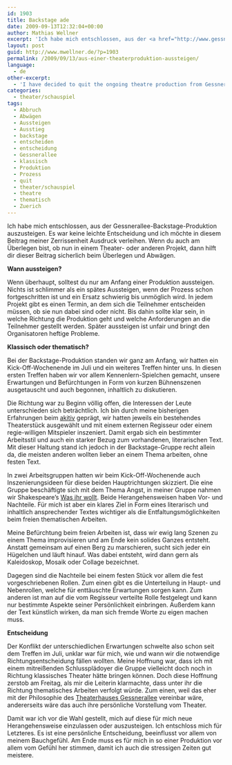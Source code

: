 ```yaml
---
id: 1903
title: Backstage ade
date: 2009-09-13T12:32:04+00:00
author: Mathias Wellner
excerpt: 'Ich habe mich entschlossen, aus der <a href="http://www.gessnerallee.ch/diskurse/backstage/index.html">Gessnerallee-Backstage-Produktion</a> auszusteigen. Es war keine leichte Entscheidung und ich möchte in diesem Beitrag meiner Zerrissenheit Ausdruck verleihen. Wenn du auch am Überlegen bist, ob nun in einem Theater- oder anderen Projekt, dann hilft dir dieser Beitrag sicherlich beim Überlegen und Abwägen. '
layout: post
guid: http://www.mwellner.de/?p=1903
permalink: /2009/09/13/aus-einer-theaterproduktion-aussteigen/
language:
  - de
other-excerpt:
  - 'I have decided to quit the ongoing theatre production from Gessnerallee Backstage in Zurich. In this post, I explain the reasons for quitting, which were mainly contrasting expectations. I am also explaining the differences between classical and theme-oriented theatre. '
categories:
  - theater/schauspiel
tags:
  - Abbruch
  - Abwägen
  - Aussteigen
  - Ausstieg
  - backstage
  - entscheiden
  - entscheidung
  - Gessnerallee
  - klassisch
  - Produktion
  - Prozess
  - quit
  - theater/schauspiel
  - theatre
  - thematisch
  - Zuerich
---
```

Ich habe mich entschlossen, aus der Gessnerallee-Backstage-Produktion auszusteigen. Es war keine leichte Entscheidung und ich möchte in diesem Beitrag meiner Zerrissenheit Ausdruck verleihen. Wenn du auch am Überlegen bist, ob nun in einem Theater- oder anderen Projekt, dann hilft dir dieser Beitrag sicherlich beim Überlegen und Abwägen. 

**Wann aussteigen?**

Wenn überhaupt, solltest du nur am Anfang einer Produktion aussteigen. Nichts ist schlimmer als ein spätes Aussteigen, wenn der Prozess schon fortgeschritten ist und ein Ersatz schwierig bis unmöglich wird. In jedem Projekt gibt es einen Termin, an dem sich die Teilnehmer entscheiden müssen, ob sie nun dabei sind oder nicht. Bis dahin sollte klar sein, in welche Richtung die Produktion geht und welche Anforderungen an die Teilnehmer gestellt werden. Später aussteigen ist unfair und bringt den Organisatoren heftige Probleme. 

**Klassisch oder thematisch?**

Bei der Backstage-Produktion standen wir ganz am Anfang, wir hatten ein Kick-Off-Wochenende im Juli und ein weiteres Treffen hinter uns. In diesen ersten Treffen haben wir vor allem Kennenlern-Spielchen gemacht, unsere Erwartungen und Befürchtungen in Form von kurzen Bühnenszenen ausgetauscht und auch begonnen, inhaltlich zu diskutieren. 

Die Richtung war zu Beginn völlig offen, die Interessen der Leute unterschieden sich beträchtlich. Ich bin durch meine bisherigen Erfahrungen beim [akitiv](http://www.aki.ethz.ch/akitiv/) geprägt, wir hatten jeweils ein bestehendes Theaterstück ausgewählt und mit einem externen Regisseur oder einem regie-willigen Mitspieler inszeniert. Damit ergab sich ein bestimmter Arbeitsstil und auch ein starker Bezug zum vorhandenen, literarischen Text. Mit dieser Haltung stand ich jedoch in der Backstage-Gruppe recht allein da, die meisten anderen wollten lieber an einem Thema arbeiten, ohne festen Text. 

In zwei Arbeitsgruppen hatten wir beim Kick-Off-Wochenende auch Inszenierungsideen für diese beiden Hauptrichtungen skizziert. Die eine Gruppe beschäftigte sich mit dem Thema Angst, in meiner Gruppe nahmen wir Shakespeare&#8217;s [Was ihr wollt](http://de.wikipedia.org/wiki/Was_ihr_wollt). Beide Herangehensweisen haben Vor- und Nachteile. Für mich ist aber ein klares Ziel in Form eines literarisch und inhaltlich ansprechender Textes wichtiger als die Entfaltungsmöglichkeiten beim freien thematischen Arbeiten. 

Meine Befürchtung beim freien Arbeiten ist, dass wir ewig lang Szenen zu einem Thema improvisieren und am Ende kein solides Ganzes entsteht. Anstatt gemeinsam auf einen Berg zu marschieren, sucht sich jeder ein Hügelchen und läuft hinauf. Was dabei entsteht, wird dann gern als Kaleidoskop, Mosaik oder Collage bezeichnet. 

Dagegen sind die Nachteile bei einem festen Stück vor allem die fest vorgeschriebenen Rollen. Zum einen gibt es die Unterteilung in Haupt- und Nebenrollen, welche für enttäuschte Erwartungen sorgen kann. Zum anderen ist man auf die vom Regisseur verteilte Rolle festgelegt und kann nur bestimmte Aspekte seiner Persönlichkeit einbringen. Außerdem kann der Text künstlich wirken, da man sich fremde Worte zu eigen machen muss. 

**Entscheidung**

Der Konflikt der unterschiedlichen Erwartungen schwelte also schon seit dem Treffen im Juli, unklar war für mich, wie und wann wir die notwendige Richtungsentscheidung fällen wollten. Meine Hoffnung war, dass ich mit einem mitreißenden Schlussplädoyer die Gruppe vielleicht doch noch in Richtung klassisches Theater hätte bringen können. Doch diese Hoffnung zerstob am Freitag, als mir die Leiterin klarmachte, dass unter ihr die Richtung thematisches Arbeiten verfolgt würde. Zum einen, weil das eher mit der Philosophie des [Theaterhauses Gessnerallee](http://www.gessnerallee.ch/) vereinbar wäre, andererseits wäre das auch ihre persönliche Vorstellung vom Theater. 

Damit war ich vor die Wahl gestellt, mich auf diese für mich neue Herangehensweise einzulassen oder auszusteigen. Ich entschloss mich für Letzteres. Es ist eine persönliche Entscheidung, beeinflusst vor allem von meinem Bauchgefühl. Am Ende muss es für mich in so einer Produktion vor allem vom Gefühl her stimmen, damit ich auch die stressigen Zeiten gut meistere.